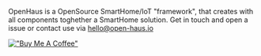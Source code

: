 OpenHaus is a OpenSource SmartHome/IoT "framework", that creates with all components toghether a SmartHome solution.
Get in touch and open a issue or contact use via hello@open-haus.io

[!["Buy Me A Coffee"](https://www.buymeacoffee.com/assets/img/custom_images/orange_img.png)](https://www.buymeacoffee.com/openhaus.io)
